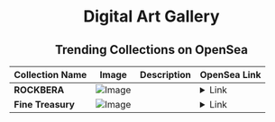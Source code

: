 <div align="center">

# Digital Art Gallery

## Trending Collections on OpenSea

| Collection Name                       | Image                                                                                     | Description                       | OpenSea Link                                                                                          |
|---------------------------------------|-------------------------------------------------------------------------------------------|-----------------------------------|--------------------------------------------------------------------------------------------------------|
| **ROCKBERA** | ![Image](https://i.seadn.io/s/raw/files/a1390c80e3f40f4f665c82ee645a5bd6.png?w=500&auto=format?w=200&auto=format) |  | <details><summary>Link</summary>[ROCKBERA](https://opensea.io/collection/rockbera-20)</details> |
| **Fine Treasury** | ![Image](https://i.seadn.io/s/raw/files/1a78871b7cacc776dd44489d6d648109.png?w=500&auto=format?w=200&auto=format) |  | <details><summary>Link</summary>[Fine Treasury](https://opensea.io/collection/fine-treasury-1)</details> |

</div>